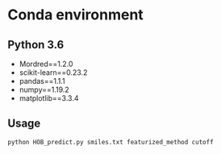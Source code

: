 # Conda environment
## Python 3.6

- Mordred==1.2.0
- scikit-learn==0.23.2
- pandas==1.1.1
- numpy==1.19.2
- matplotlib==3.3.4

## Usage
```
python HOB_predict.py smiles.txt featurized_method cutoff
